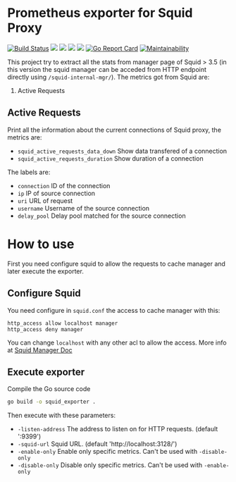 # Prometheus exporter for Squid Proxy
[![Build Status](https://travis-ci.com/lfdominguez/squid_prometheus_exporter.svg?branch=master)](https://travis-ci.com/lfdominguez/squid_prometheus_exporter)
[![](https://img.shields.io/github/release/lfdominguez/squid_prometheus_exporter.svg)](https://github.com/lfdominguez/squid_prometheus_exporter/releases)
![](https://img.shields.io/github/license/lfdominguez/squid_prometheus_exporter.svg)
![](https://img.shields.io/github/downloads/lfdominguez/squid_prometheus_exporter/total.svg)
![](https://img.shields.io/github/release-date/lfdominguez/squid_prometheus_exporter.svg)
[![Go Report Card](https://goreportcard.com/badge/github.com/lfdominguez/squid_prometheus_exporter)](https://goreportcard.com/report/github.com/lfdominguez/squid_prometheus_exporter)
[![Maintainability](https://api.codeclimate.com/v1/badges/4e10de65bb2e9fce7d2e/maintainability)](https://codeclimate.com/github/lfdominguez/squid_prometheus_exporter/maintainability)

This project try to extract all the stats from manager page of Squid > 3.5 (in this version the squid manager can be acceded from HTTP endpoint directly using `/squid-internal-mgr/`). The metrics got from Squid are:

 1. Active Requests

## Active Requests
Print all the information about the current connections of Squid proxy, the metrics are:
 * `squid_active_requests_data_down` Show data transfered of a connection
 * `squid_active_requests_duration` Show duration of a connection

The labels are:
 * `connection` ID of the connection
 * `ip` IP of source connection
 * `uri` URL of request
 * `username` Username of the source connection
 * `delay_pool` Delay pool matched for the source connection

# How to use

First you need configure squid to allow the requests to cache manager and later execute the exporter.

## Configure Squid

You need configure in `squid.conf` the access to cache manager with this:
```
http_access allow localhost manager
http_access deny manager
```
You can change `localhost` with any other acl to allow the access. More info at [Squid Manager Doc](https://wiki.squid-cache.org/Features/CacheManager)

## Execute exporter

Compile the Go source code

```bash
go build -o squid_exporter .
```

Then execute with these parameters:
 * `-listen-address` The address to listen on for HTTP requests. (default ':9399')
 * `-squid-url` Squid URL. (default 'http://localhost:3128/')
 * `-enable-only` Enable only specific metrics. Can't be used with `-disable-only`
 * `-disable-only` Disable only specific metrics. Can't be used with `-enable-only`